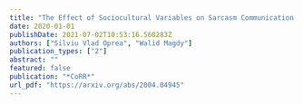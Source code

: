 ```yaml
---
title: "The Effect of Sociocultural Variables on Sarcasm Communication Online"
date: 2020-01-01
publishDate: 2021-07-02T10:53:16.560283Z
authors: ["Silviu Vlad Oprea", "Walid Magdy"]
publication_types: ["2"]
abstract: ""
featured: false
publication: "*CoRR*"
url_pdf: "https://arxiv.org/abs/2004.04945"
---
```


